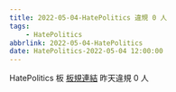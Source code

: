 ```yaml
---
title: 2022-05-04-HatePolitics 違規 0 人
tags:
    - HatePolitics
abbrlink: 2022-05-04-HatePolitics
date: HatePolitics-2022-05-04 12:00:00
---
```

HatePolitics 板 [板規連結](https://www.ptt.cc/bbs/HatePolitics/M.1617115262.A.D60.html)
昨天違規 0 人
